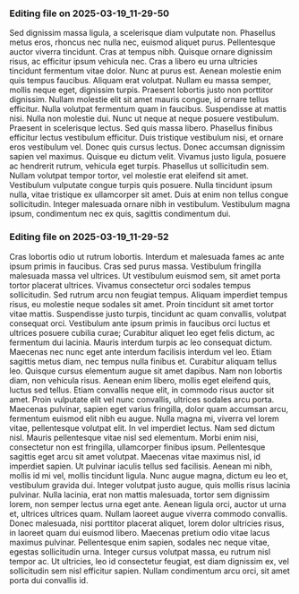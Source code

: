

### Editing file on 2025-03-19_11-29-50

Sed dignissim massa ligula, a scelerisque diam vulputate non. Phasellus metus eros, rhoncus nec nulla nec, euismod aliquet purus. Pellentesque auctor viverra tincidunt. Cras at tempus nibh. Quisque ornare dignissim risus, ac efficitur ipsum vehicula nec. Cras a libero eu urna ultricies tincidunt fermentum vitae dolor. Nunc at purus est. Aenean molestie enim quis tempus faucibus. Aliquam erat volutpat. Nullam eu massa semper, mollis neque eget, dignissim turpis. Praesent lobortis justo non porttitor dignissim. Nullam molestie elit sit amet mauris congue, id ornare tellus efficitur. Nulla volutpat fermentum quam in faucibus. Suspendisse at mattis nisi. Nulla non molestie dui. Nunc ut neque at neque posuere vestibulum.
Praesent in scelerisque lectus. Sed quis massa libero. Phasellus finibus efficitur lectus vestibulum efficitur. Duis tristique vestibulum nisi, et ornare eros vestibulum vel. Donec quis cursus lectus. Donec accumsan dignissim sapien vel maximus. Quisque eu dictum velit. Vivamus justo ligula, posuere ac hendrerit rutrum, vehicula eget turpis. Phasellus ut sollicitudin sem. Nullam volutpat tempor tortor, vel molestie erat eleifend sit amet. Vestibulum vulputate congue turpis quis posuere. Nulla tincidunt ipsum nulla, vitae tristique ex ullamcorper sit amet. Duis at enim non tellus congue sollicitudin. Integer malesuada ornare nibh in vestibulum. Vestibulum magna ipsum, condimentum nec ex quis, sagittis condimentum dui.




### Editing file on 2025-03-19_11-29-52

Cras lobortis odio ut rutrum lobortis. Interdum et malesuada fames ac ante ipsum primis in faucibus. Cras sed purus massa. Vestibulum fringilla malesuada massa vel ultrices. Ut vestibulum euismod sem, sit amet porta tortor placerat ultrices. Vivamus consectetur orci sodales tempus sollicitudin. Sed rutrum arcu non feugiat tempus. Aliquam imperdiet tempus risus, eu molestie neque sodales sit amet. Proin tincidunt sit amet tortor vitae mattis. Suspendisse justo turpis, tincidunt ac quam convallis, volutpat consequat orci. Vestibulum ante ipsum primis in faucibus orci luctus et ultrices posuere cubilia curae; Curabitur aliquet leo eget felis dictum, ac fermentum dui lacinia. Mauris interdum turpis ac leo consequat dictum. Maecenas nec nunc eget ante interdum facilisis interdum vel leo. Etiam sagittis metus diam, nec tempus nulla finibus et. Curabitur aliquam tellus leo.
Quisque cursus elementum augue sit amet dapibus. Nam non lobortis diam, non vehicula risus. Aenean enim libero, mollis eget eleifend quis, luctus sed tellus. Etiam convallis neque elit, in commodo risus auctor sit amet. Proin vulputate elit vel nunc convallis, ultrices sodales arcu porta. Maecenas pulvinar, sapien eget varius fringilla, dolor quam accumsan arcu, fermentum euismod elit nibh eu augue. Nulla magna mi, viverra vel lorem vitae, pellentesque volutpat elit. In vel imperdiet lectus. Nam sed dictum nisl. Mauris pellentesque vitae nisl sed elementum. Morbi enim nisi, consectetur non est fringilla, ullamcorper finibus ipsum. Pellentesque sagittis eget arcu sit amet volutpat.
Maecenas vitae maximus nisl, id imperdiet sapien. Ut pulvinar iaculis tellus sed facilisis. Aenean mi nibh, mollis id mi vel, mollis tincidunt ligula. Nunc augue magna, dictum eu leo et, vestibulum gravida dui. Integer volutpat justo augue, quis mollis risus lacinia pulvinar. Nulla lacinia, erat non mattis malesuada, tortor sem dignissim lorem, non semper lectus urna eget ante. Aenean ligula orci, auctor ut urna et, ultrices ultrices quam. Nullam laoreet augue viverra commodo convallis. Donec malesuada, nisi porttitor placerat aliquet, lorem dolor ultricies risus, in laoreet quam dui euismod libero. Maecenas pretium odio vitae lacus maximus pulvinar. Pellentesque enim sapien, sodales nec neque vitae, egestas sollicitudin urna. Integer cursus volutpat massa, eu rutrum nisl tempor ac. Ut ultricies, leo id consectetur feugiat, est diam dignissim ex, vel sollicitudin sem nisl efficitur sapien. Nullam condimentum arcu orci, sit amet porta dui convallis id.


